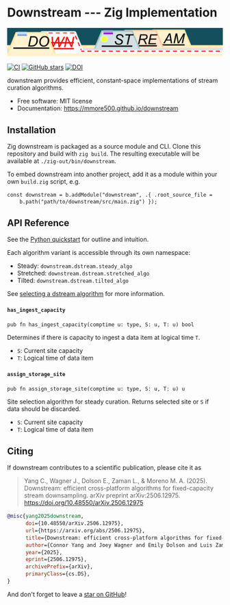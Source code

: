 # Downstream --- Zig Implementation

![downstream wordmark](https://raw.githubusercontent.com/mmore500/downstream/master/docs/assets/downstream-wordmark.png)

[![CI](https://github.com/mmore500/downstream/actions/workflows/zig-ci.yaml/badge.svg?branch=zig)](https://github.com/mmore500/downstream/actions/workflows/zig-ci.yaml?query=branch:zig)
[![GitHub stars](https://img.shields.io/github/stars/mmore500/downstream.svg?style=flat-square&logo=github&label=Stars&logoColor=white)](https://github.com/mmore500/downstream)
[![DOI](https://zenodo.org/badge/776865597.svg)](https://zenodo.org/doi/10.5281/zenodo.10866541)

downstream provides efficient, constant-space implementations of stream curation algorithms.

-   Free software: MIT license
-   Documentation: <https://mmore500.github.io/downstream>

## Installation

Zig downstream is packaged as a source module and CLI. Clone this repository and
build with `zig build`.  The resulting executable will be available at
`./zig-out/bin/downstream`.

To embed downstream into another project, add it as a module within your own
`build.zig` script, e.g.

```zig
const downstream = b.addModule("downstream", .{ .root_source_file =
    b.path("path/to/downstream/src/main.zig") });
```

## API Reference

See the [Python quickstart](https://mmore500.github.io/downstream/quickstart) for
outline and intuition.

Each algorithm variant is accessible through its own namespace:

* Steady: `downstream.dstream.steady_algo`
* Stretched: `downstream.dstream.stretched_algo`
* Tilted: `downstream.dstream.tilted_algo`

See [selecting a dstream algorithm](https://mmore500.github.io/downstream/algorithm)
for more information.

#### `has_ingest_capacity`
```zig
pub fn has_ingest_capacity(comptime u: type, S: u, T: u) bool
```
Determines if there is capacity to ingest a data item at logical time `T`.

* `S`: Current site capacity
* `T`: Logical time of data item

#### `assign_storage_site`
```zig
pub fn assign_storage_site(comptime u: type, S: u, T: u) u
```
Site selection algorithm for steady curation. Returns selected site or `S` if
data should be discarded.

* `S`: Current site capacity
* `T`: Logical time of data item

## Citing

If downstream contributes to a scientific publication, please cite it as

> Yang C., Wagner J., Dolson E., Zaman L., & Moreno M. A. (2025). Downstream: efficient cross-platform algorithms for fixed-capacity stream downsampling. arXiv preprint arXiv:2506.12975. https://doi.org/10.48550/arXiv.2506.12975

```bibtex
@misc{yang2025downstream,
      doi={10.48550/arXiv.2506.12975},
      url={https://arxiv.org/abs/2506.12975},
      title={Downstream: efficient cross-platform algorithms for fixed-capacity stream downsampling},
      author={Connor Yang and Joey Wagner and Emily Dolson and Luis Zaman and Matthew Andres Moreno},
      year={2025},
      eprint={2506.12975},
      archivePrefix={arXiv},
      primaryClass={cs.DS},
}
```

And don't forget to leave a [star on GitHub](https://github.com/mmore500/downstream/stargazers)!
